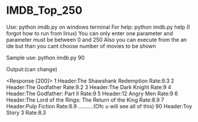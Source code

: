 # IMDB_Top_250

Use: python imdb.py <number of top movies to show> on windows terminal
For help: python imdb.py help 
(I forgot how to run from linux)
You can only enter one parameter and parameter must be between 0 and 250
Also you can execute from the an ide but than you cant choose number of movies to be shown

Sample use: python imdb.py 90

Output:(can change)

<Response [200]>
1 Header:The Shawshank Redemption Rate:9.3
2 Header:The Godfather Rate:9.2
3 Header:The Dark Knight Rate:9
4 Header:The Godfather: Part II Rate:9
5 Header:12 Angry Men Rate:9
6 Header:The Lord of the Rings: The Return of the King Rate:8.9
7 Header:Pulp Fiction Rate:8.9
..........(Ofc u will see all of this)
90 Header:Toy Story 3 Rate:8.3

